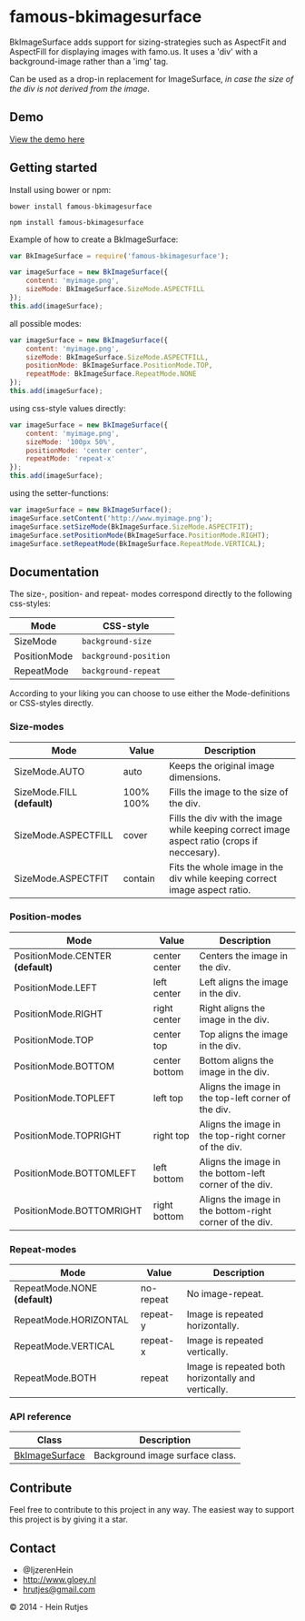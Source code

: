 famous-bkimagesurface
==========

BkImageSurface adds support for sizing-strategies such as AspectFit and AspectFill for displaying images with famo.us.
It uses a 'div' with a background-image rather than a 'img' tag.

Can be used as a drop-in replacement for ImageSurface, *in case the size of the div is not derived from the image*.

## Demo

[View the demo here](https://rawgit.com/IjzerenHein/famous-imageview/master/examples/demo/index.html)

	
## Getting started

Install using bower or npm:

    bower install famous-bkimagesurface

    npm install famous-bkimagesurface

Example of how to create a BkImageSurface:

```javascript
var BkImageSurface = require('famous-bkimagesurface');

var imageSurface = new BkImageSurface({
    content: 'myimage.png',
    sizeMode: BkImageSurface.SizeMode.ASPECTFILL
});
this.add(imageSurface);
```

all possible modes:

```javascript
var imageSurface = new BkImageSurface({
    content: 'myimage.png',
    sizeMode: BkImageSurface.SizeMode.ASPECTFILL,
    positionMode: BkImageSurface.PositionMode.TOP,
    repeatMode: BkImageSurface.RepeatMode.NONE
});
this.add(imageSurface);
```

using css-style values directly:

```javascript
var imageSurface = new BkImageSurface({
    content: 'myimage.png',
    sizeMode: '100px 50%',
    positionMode: 'center center',
    repeatMode: 'repeat-x'
});
this.add(imageSurface);
```

using the setter-functions:

```javascript
var imageSurface = new BkImageSurface();
imageSurface.setContent('http://www.myimage.png');
imageSurface.setSizeMode(BkImageSurface.SizeMode.ASPECTFIT);
imageSurface.setPositionMode(BkImageSurface.PositionMode.RIGHT);
imageSurface.setRepeatMode(BkImageSurface.RepeatMode.VERTICAL);
```

## Documentation

The size-, position- and repeat- modes correspond directly to the following css-styles:

|Mode|CSS-style|
|----|---------|
|SizeMode|`background-size`|
|PositionMode|`background-position`|
|RepeatMode|`background-repeat`|

According to your liking you can choose to use either the Mode-definitions or CSS-styles directly.

### Size-modes

|Mode|Value|Description|
|-----|---------|-----------|
|SizeMode.AUTO|auto|Keeps the original image dimensions.|
|SizeMode.FILL **(default)**|100% 100%|Fills the image to the size of the div.|
|SizeMode.ASPECTFILL|cover|Fills the div with the image while keeping correct image aspect ratio (crops if neccesary).|
|SizeMode.ASPECTFIT|contain|Fits the whole image in the div while keeping correct image aspect ratio.|

### Position-modes

|Mode|Value|Description|
|----|-----|-----------|
|PositionMode.CENTER **(default)**|center center|Centers the image in the div.|
|PositionMode.LEFT|left center|Left aligns the image in the div.|
|PositionMode.RIGHT|right center|Right aligns the image in the div.|
|PositionMode.TOP|center top|Top aligns the image in the div.|
|PositionMode.BOTTOM|center bottom|Bottom aligns the image in the div.|
|PositionMode.TOPLEFT|left top|Aligns the image in the top-left corner of the div.|
|PositionMode.TOPRIGHT|right top|Aligns the image in the top-right corner of the div.|
|PositionMode.BOTTOMLEFT|left bottom|Aligns the image in the bottom-left corner of the div.|
|PositionMode.BOTTOMRIGHT|right bottom|Aligns the image in the bottom-right corner of the div.|

### Repeat-modes

|Mode|Value|Description|
|-----|---------|-----------|
|RepeatMode.NONE **(default)**|no-repeat|No image-repeat.|
|RepeatMode.HORIZONTAL|repeat-y|Image is repeated horizontally.|
|RepeatMode.VERTICAL|repeat-x|Image is repeated vertically.|
|RepeatMode.BOTH|repeat|Image is repeated both horizontally and vertically.|

### API reference

|Class|Description|
|---|---|
|[BkImageSurface](docs/BkImageSurface.md)|Background image surface class.|

## Contribute

Feel free to contribute to this project in any way. The easiest way to support this project is by giving it a star.

## Contact
- 	@IjzerenHein
- 	http://www.gloey.nl
- 	hrutjes@gmail.com

© 2014 - Hein Rutjes

